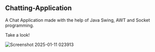 ## Chatting-Application

A Chat Application made with the help of Java Swing, AWT and Socket programming.

Take a look!

![Screenshot 2025-01-11 023913](https://github.com/user-attachments/assets/b1503947-f7dc-4ead-8868-3386ffb5efc5)
